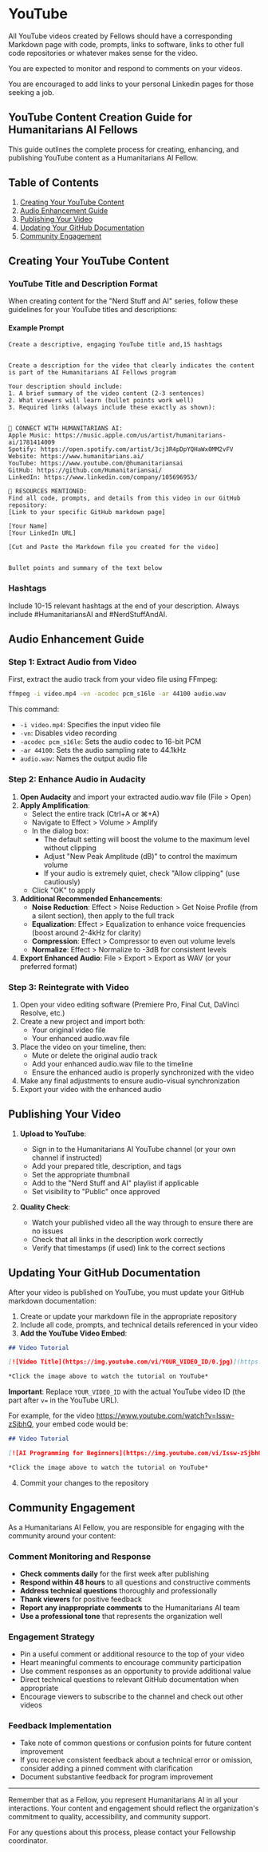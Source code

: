 # YouTube

All YouTube videos created by Fellows should have a corresponding Markdown page with code, prompts, links to software, links to other full code repositories or whatever makes sense for the video.

You are expected to monitor and respond to comments on your videos.

You are encouraged to add links to your personal Linkedin pages for those seeking a job.


## YouTube Content Creation Guide for Humanitarians AI Fellows

This guide outlines the complete process for creating, enhancing, and publishing YouTube content as a Humanitarians AI Fellow.

## Table of Contents
1. [Creating Your YouTube Content](#creating-your-youtube-content)
2. [Audio Enhancement Guide](#audio-enhancement-guide)
3. [Publishing Your Video](#publishing-your-video)
4. [Updating Your GitHub Documentation](#updating-your-github-documentation)
5. [Community Engagement](#community-engagement)

## Creating Your YouTube Content

### YouTube Title and Description Format

When creating content for the "Nerd Stuff and AI" series, follow these guidelines for your YouTube titles and descriptions:

#### Example Prompt

```
Create a descriptive, engaging YouTube title and,15 hashtags


Create a description for the video that clearly indicates the content is part of the Humanitarians AI Fellows program

Your description should include:
1. A brief summary of the video content (2-3 sentences)
2. What viewers will learn (bullet points work well)
3. Required links (always include these exactly as shown):


🔗 CONNECT WITH HUMANITARIANS AI:
Apple Music: https://music.apple.com/us/artist/humanitarians-ai/1781414009
Spotify: https://open.spotify.com/artist/3cj3R4pDpYQHaWx0MM2vFV
Website: https://www.humanitarians.ai/
YouTube: https://www.youtube.com/@humanitariansai
GitHub: https://github.com/Humanitariansai/
LinkedIn: https://www.linkedin.com/company/105696953/

📝 RESOURCES MENTIONED:
Find all code, prompts, and details from this video in our GitHub repository:
[Link to your specific GitHub markdown page]

[Your Name]
[Your LinkedIn URL]

[Cut and Paste the Markdown file you created for the video]


Bullet points and summary of the text below  
```

### Hashtags
Include 10-15 relevant hashtags at the end of your description. Always include #HumanitariansAI and #NerdStuffAndAI.

## Audio Enhancement Guide

### Step 1: Extract Audio from Video
First, extract the audio track from your video file using FFmpeg:

```bash
ffmpeg -i video.mp4 -vn -acodec pcm_s16le -ar 44100 audio.wav
```

This command:
- `-i video.mp4`: Specifies the input video file
- `-vn`: Disables video recording
- `-acodec pcm_s16le`: Sets the audio codec to 16-bit PCM
- `-ar 44100`: Sets the audio sampling rate to 44.1kHz
- `audio.wav`: Names the output audio file

### Step 2: Enhance Audio in Audacity
1. **Open Audacity** and import your extracted audio.wav file (File > Open)
2. **Apply Amplification**:
   - Select the entire track (Ctrl+A or ⌘+A)
   - Navigate to Effect > Volume > Amplify
   - In the dialog box:
     - The default setting will boost the volume to the maximum level without clipping
     - Adjust "New Peak Amplitude (dB)" to control the maximum volume
     - If your audio is extremely quiet, check "Allow clipping" (use cautiously)
   - Click "OK" to apply
3. **Additional Recommended Enhancements**:
   - **Noise Reduction**: Effect > Noise Reduction > Get Noise Profile (from a silent section), then apply to the full track
   - **Equalization**: Effect > Equalization to enhance voice frequencies (boost around 2-4kHz for clarity)
   - **Compression**: Effect > Compressor to even out volume levels
   - **Normalize**: Effect > Normalize to -3dB for consistent levels
4. **Export Enhanced Audio**: File > Export > Export as WAV (or your preferred format)

### Step 3: Reintegrate with Video
1. Open your video editing software (Premiere Pro, Final Cut, DaVinci Resolve, etc.)
2. Create a new project and import both:
   - Your original video file
   - Your enhanced audio.wav file
3. Place the video on your timeline, then:
   - Mute or delete the original audio track
   - Add your enhanced audio.wav file to the timeline
   - Ensure the enhanced audio is properly synchronized with the video
4. Make any final adjustments to ensure audio-visual synchronization
5. Export your video with the enhanced audio

## Publishing Your Video

1. **Upload to YouTube**:
   - Sign in to the Humanitarians AI YouTube channel (or your own channel if instructed)
   - Add your prepared title, description, and tags
   - Set the appropriate thumbnail
   - Add to the "Nerd Stuff and AI" playlist if applicable
   - Set visibility to "Public" once approved

2. **Quality Check**:
   - Watch your published video all the way through to ensure there are no issues
   - Check that all links in the description work correctly
   - Verify that timestamps (if used) link to the correct sections

## Updating Your GitHub Documentation

After your video is published on YouTube, you must update your GitHub markdown documentation:

1. Create or update your markdown file in the appropriate repository
2. Include all code, prompts, and technical details referenced in your video
3. **Add the YouTube Video Embed**:

```markdown
## Video Tutorial

[![Video Title](https://img.youtube.com/vi/YOUR_VIDEO_ID/0.jpg)](https://www.youtube.com/watch?v=YOUR_VIDEO_ID)

*Click the image above to watch the tutorial on YouTube*
```

**Important**: Replace `YOUR_VIDEO_ID` with the actual YouTube video ID (the part after `v=` in the YouTube URL).

For example, for the video https://www.youtube.com/watch?v=Issw-zSjbhQ, your embed code would be:

```markdown
## Video Tutorial

[![AI Programming for Beginners](https://img.youtube.com/vi/Issw-zSjbhQ/0.jpg)](https://www.youtube.com/watch?v=Issw-zSjbhQ)

*Click the image above to watch the tutorial on YouTube*
```

4. Commit your changes to the repository

## Community Engagement

As a Humanitarians AI Fellow, you are responsible for engaging with the community around your content:

### Comment Monitoring and Response
- **Check comments daily** for the first week after publishing
- **Respond within 48 hours** to all questions and constructive comments
- **Address technical questions** thoroughly and professionally
- **Thank viewers** for positive feedback
- **Report any inappropriate comments** to the Humanitarians AI team
- **Use a professional tone** that represents the organization well

### Engagement Strategy
- Pin a useful comment or additional resource to the top of your video
- Heart meaningful comments to encourage community participation
- Use comment responses as an opportunity to provide additional value
- Direct technical questions to relevant GitHub documentation when appropriate
- Encourage viewers to subscribe to the channel and check out other videos

### Feedback Implementation
- Take note of common questions or confusion points for future content improvement
- If you receive consistent feedback about a technical error or omission, consider adding a pinned comment with clarification
- Document substantive feedback for program improvement

---

Remember that as a Fellow, you represent Humanitarians AI in all your interactions. Your content and engagement should reflect the organization's commitment to quality, accessibility, and community support.

For any questions about this process, please contact your Fellowship coordinator.
